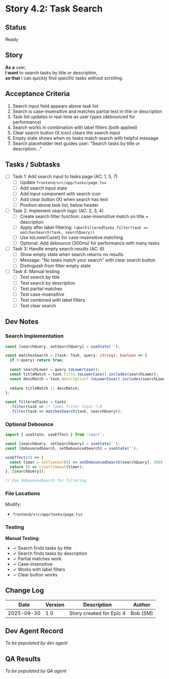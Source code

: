 # Story 4.2: Task Search

## Status
Ready

## Story

**As a** user,  
**I want** to search tasks by title or description,  
**so that** I can quickly find specific tasks without scrolling.

## Acceptance Criteria

1. Search input field appears above task list
2. Search is case-insensitive and matches partial text in title or description
3. Task list updates in real-time as user types (debounced for performance)
4. Search works in combination with label filters (both applied)
5. Clear search button (X icon) clears the search input
6. Empty state shows when no tasks match search with helpful message
7. Search placeholder text guides user: "Search tasks by title or description..."

## Tasks / Subtasks

- [ ] Task 1: Add search input to tasks page (AC: 1, 5, 7)
  - [ ] Update `frontend/src/app/tasks/page.tsx`
  - [ ] Add search input state
  - [ ] Add Input component with search icon
  - [ ] Add clear button (X) when search has text
  - [ ] Position above task list, below header

- [ ] Task 2: Implement search logic (AC: 2, 3, 4)
  - [ ] Create search filter function: case-insensitive match on title + description
  - [ ] Apply after label filtering: `labelFilteredTasks.filter(task => matchesSearch(task, searchQuery))`
  - [ ] Use toLowerCase() for case-insensitive matching
  - [ ] Optional: Add debounce (300ms) for performance with many tasks

- [ ] Task 3: Handle empty search results (AC: 6)
  - [ ] Show empty state when search returns no results
  - [ ] Message: "No tasks match your search" with clear search button
  - [ ] Distinguish from filter empty state

- [ ] Task 4: Manual testing
  - [ ] Test search by title
  - [ ] Test search by description
  - [ ] Test partial matches
  - [ ] Test case-insensitive
  - [ ] Test combined with label filters
  - [ ] Test clear search

## Dev Notes

### Search Implementation

```typescript
const [searchQuery, setSearchQuery] = useState('');

const matchesSearch = (task: Task, query: string): boolean => {
  if (!query) return true;
  
  const searchLower = query.toLowerCase();
  const titleMatch = task.title.toLowerCase().includes(searchLower);
  const descMatch = task.description?.toLowerCase().includes(searchLower) || false;
  
  return titleMatch || descMatch;
};

const filteredTasks = tasks
  .filter(task => /* label filter logic */)
  .filter(task => matchesSearch(task, searchQuery));
```

### Optional Debounce

```typescript
import { useState, useEffect } from 'react';

const [searchQuery, setSearchQuery] = useState('');
const [debouncedSearch, setDebouncedSearch] = useState('');

useEffect(() => {
  const timer = setTimeout(() => setDebouncedSearch(searchQuery), 300);
  return () => clearTimeout(timer);
}, [searchQuery]);

// Use debouncedSearch for filtering
```

### File Locations

Modify:
- `frontend/src/app/tasks/page.tsx`

### Testing

**Manual Testing:**
- ✓ Search finds tasks by title
- ✓ Search finds tasks by description
- ✓ Partial matches work
- ✓ Case-insensitive
- ✓ Works with label filters
- ✓ Clear button works

## Change Log

| Date | Version | Description | Author |
|------|---------|-------------|--------|
| 2025-09-30 | 1.0 | Story created for Epic 4 | Bob (SM) |

## Dev Agent Record

_To be populated by dev agent_

## QA Results
_To be populated by QA agent_

